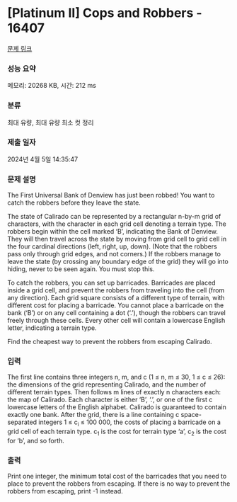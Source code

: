 # [Platinum II] Cops and Robbers - 16407 

[문제 링크](https://www.acmicpc.net/problem/16407) 

### 성능 요약

메모리: 20268 KB, 시간: 212 ms

### 분류

최대 유량, 최대 유량 최소 컷 정리

### 제출 일자

2024년 4월 5일 14:35:47

### 문제 설명

<p>The First Universal Bank of Denview has just been robbed! You want to catch the robbers before they leave the state.</p>

<p>The state of Calirado can be represented by a rectangular n-by-m grid of characters, with the character in each grid cell denoting a terrain type. The robbers begin within the cell marked ‘B’, indicating the Bank of Denview. They will then travel across the state by moving from grid cell to grid cell in the four cardinal directions (left, right, up, down). (Note that the robbers pass only through grid edges, and not corners.) If the robbers manage to leave the state (by crossing any boundary edge of the grid) they will go into hiding, never to be seen again. You must stop this.</p>

<p>To catch the robbers, you can set up barricades. Barricades are placed inside a grid cell, and prevent the robbers from traveling into the cell (from any direction). Each grid square consists of a different type of terrain, with different cost for placing a barricade. You cannot place a barricade on the bank (‘B’) or on any cell containing a dot (‘.’), though the robbers can travel freely through these cells. Every other cell will contain a lowercase English letter, indicating a terrain type.</p>

<p>Find the cheapest way to prevent the robbers from escaping Calirado.</p>

### 입력 

 <p>The first line contains three integers n, m, and c (1 ≤ n, m ≤ 30, 1 ≤ c ≤ 26): the dimensions of the grid representing Calirado, and the number of different terrain types. Then follows m lines of exactly n characters each: the map of Calirado. Each character is either ‘B’, ‘.’, or one of the first c lowercase letters of the English alphabet. Calirado is guaranteed to contain exactly one bank. After the grid, there is a line containing c space-separated integers 1 ≤ c<sub>i</sub> ≤ 100 000, the costs of placing a barricade on a grid cell of each terrain type. c<sub>1</sub> is the cost for terrain type ‘a’, c<sub>2</sub> is the cost for ‘b’, and so forth.</p>

### 출력 

 <p>Print one integer, the minimum total cost of the barricades that you need to place to prevent the robbers from escaping. If there is no way to prevent the robbers from escaping, print -1 instead.</p>


